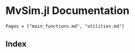 # MvSim.jl Documentation

```@contents
Pages = ["main_functions.md", "utilities.md"]

```

## Index

```@index
```
